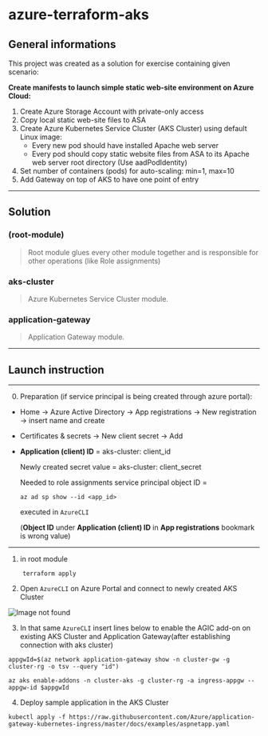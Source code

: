 # azure-terraform-aks

## General informations

This project was created as a solution for exercise containing given scenario:

**Create manifests to launch simple static web-site environment on Azure Cloud:**

1. Create Azure Storage Account with private-only access
1. Copy local static web-site files to ASA
1. Create Azure Kubernetes Service Cluster (AKS Cluster) using default Linux image:
    * Every new pod should have installed Apache web server
    * Every pod should copy static website files from ASA to
    its Apache web server root directory (Use aadPodIdentity)
1. Set number of containers (pods) for auto-scaling: min=1, max=10
1. Add Gateway on top of AKS to have one point of entry

---

## Solution

### (root-module)
> Root module glues every other module together and is responsible for other operations (like Role assignments)

### aks-cluster
> Azure Kubernetes Service Cluster module.

### application-gateway
> Application Gateway module.


---
## Launch instruction
---
0. Preparation (if service principal is being created through azure portal):
* Home -> Azure Active Directory -> App registrations -> New registration -> insert name and create
* Certificates & secrets -> New client secret -> Add
* **Application (client) ID** = aks-cluster: client_id
  
  Newly created secret value = aks-cluster: client_secret

  Needed to role assignments service principal object ID =

  ```az ad sp show --id <app_id>```
  
  executed in `AzureCLI`

  (**Object ID** under **Application (client) ID** in **App registrations** bookmark is wrong value)
---
1. in root module
```
    terraform apply
```
2. Open `AzureCLI` on Azure Portal and connect to newly created AKS Cluster

![Image not found](./readme-res/aks-connect.png "Connecting to AKS Cluster")

3. In that same `AzureCLI` insert lines below to enable the AGIC add-on on existing AKS Cluster and Application Gateway(after establishing connection with aks cluster)

```
appgwId=$(az network application-gateway show -n cluster-gw -g cluster-rg -o tsv --query "id") 

az aks enable-addons -n cluster-aks -g cluster-rg -a ingress-appgw --appgw-id $appgwId
```

4. Deploy sample application in the AKS Cluster
```
kubectl apply -f https://raw.githubusercontent.com/Azure/application-gateway-kubernetes-ingress/master/docs/examples/aspnetapp.yaml
```

<!-- ```
helm repo add aad-pod-identity https://raw.githubusercontent.com/Azure/aad-pod-identity/master/charts
helm install aad-pod-identity aad-pod-identity/aad-pod-identity
```

```
helm repo add application-gateway-kubernetes-ingress https://appgwingress.blob.core.windows.net/ingress-azure-helm-package/
helm repo update
```

```
wget https://raw.githubusercontent.com/Azure/application-gateway-kubernetes-ingress/master/docs/examples/sample-helm-config.yaml -O helm-config.yaml

nano helm-config.yaml
```

```
helm install ingress-azure \
  -f helm-config.yaml \
  application-gateway-kubernetes-ingress/ingress-azure \
  --version 1.3.0
``` -->